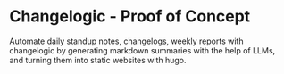 # Changelogic - Proof of Concept
Automate daily standup notes, changelogs, weekly reports with changelogic by generating markdown summaries with the help of LLMs, and turning them into static websites with hugo.
